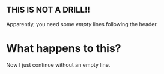 THIS IS NOT A DRILL!!
---------------------

Apparently, you need some *empty* lines following the header.

What happens to this?
=====================
Now I just continue without an empty line.
